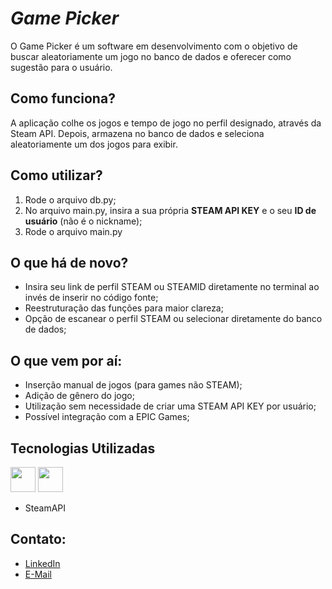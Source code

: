 # *Game Picker*
O Game Picker é um software em desenvolvimento com o objetivo de buscar aleatoriamente um jogo no banco de dados e oferecer como sugestão para o usuário. 

## Como funciona?

A aplicação colhe os jogos e tempo de jogo no perfil designado, através da Steam API. Depois, armazena no banco de dados e seleciona aleatoriamente um dos jogos para exibir.

## Como utilizar?
 1. Rode o arquivo db.py;
 2. No arquivo main.py, insira a sua própria **STEAM API KEY** e o seu **ID de usuário** (não é o nickname);
 3. Rode o arquivo main.py

## O que há de novo? 
- Insira seu link de perfil STEAM ou STEAMID diretamente no terminal ao invés de inserir no código fonte;
- Reestruturação das funções para maior clareza;
- Opção de escanear o perfil STEAM ou selecionar diretamente do banco de dados;

## O que vem por aí:
- Inserção manual de jogos (para games não STEAM);
- Adição de gênero do jogo;
- Utilização sem necessidade de criar uma STEAM API KEY por usuário;
- Possível integração com a EPIC Games;

## Tecnologias Utilizadas
<img src="https://cdn.jsdelivr.net/gh/devicons/devicon@latest/icons/python/python-original-wordmark.svg" width="40" height="40"/> <img src="https://cdn.jsdelivr.net/gh/devicons/devicon@latest/icons/sqlite/sqlite-original.svg" width="40" height="40"/>

- SteamAPI

## Contato:
- [LinkedIn](https://www.linkedin.com/in/kayke-sousa/)
- [E-Mail](mailto:kayke.gsousa15@gmail.com)
          
          
